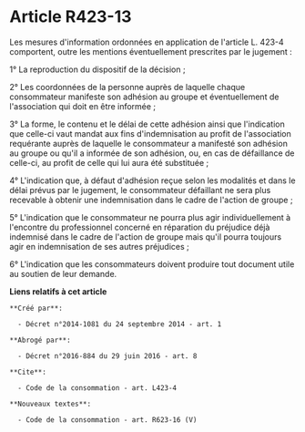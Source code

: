 # Article R423-13

Les mesures d'information ordonnées en application de l'article L. 423-4 comportent, outre les mentions éventuellement
prescrites par le jugement : 

1° La reproduction du dispositif de la décision ; 

2° Les coordonnées de la personne auprès de laquelle chaque consommateur manifeste son adhésion au groupe et éventuellement
de l'association qui doit en être informée ; 

3° La forme, le contenu et le délai de cette adhésion ainsi que l'indication que celle-ci vaut mandat aux fins
d'indemnisation au profit de l'association requérante auprès de laquelle le consommateur a manifesté son adhésion au groupe
ou qu'il a informée de son adhésion, ou, en cas de défaillance de celle-ci, au profit de celle qui lui aura été substituée ; 

4° L'indication que, à défaut d'adhésion reçue selon les modalités et dans le délai prévus par le jugement, le consommateur
défaillant ne sera plus recevable à obtenir une indemnisation dans le cadre de l'action de groupe ; 

5° L'indication que le consommateur ne pourra plus agir individuellement à l'encontre du professionnel concerné en réparation
du préjudice déjà indemnisé dans le cadre de l'action de groupe mais qu'il pourra toujours agir en indemnisation de ses
autres préjudices ; 

6° L'indication que les consommateurs doivent produire tout document utile au soutien de leur demande.

**Liens relatifs à cet article**

	**Créé par**:

	  - Décret n°2014-1081 du 24 septembre 2014 - art. 1

	**Abrogé par**:

	  - Décret n°2016-884 du 29 juin 2016 - art. 8

	**Cite**:

	  - Code de la consommation - art. L423-4

	**Nouveaux textes**:

	  - Code de la consommation - art. R623-16 (V)
